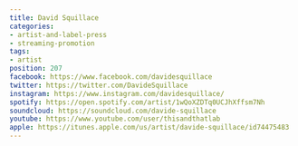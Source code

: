 ```yaml
---
title: David Squillace
categories:
- artist-and-label-press
- streaming-promotion
tags:
- artist
position: 207
facebook: https://www.facebook.com/davidesquillace
twitter: https://twitter.com/DavideSquillace
instagram: https://www.instagram.com/davidesquillace/
spotify: https://open.spotify.com/artist/1wQoXZDTq0UCJhXffsm7Nh
soundcloud: https://soundcloud.com/davide-squillace
youtube: https://www.youtube.com/user/thisandthatlab
apple: https://itunes.apple.com/us/artist/davide-squillace/id74475483
---
```


